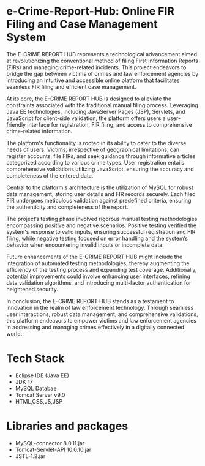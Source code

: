 # e-Crime-Report-Hub: Online FIR Filing and Case Management System
The E-CRIME REPORT HUB represents a technological advancement aimed at revolutionizing the conventional method of filing First Information Reports (FIRs) and managing crime-related incidents. This project endeavors to bridge the gap between victims of crimes and law enforcement agencies by introducing an intuitive and accessible online platform that facilitates seamless FIR filing and efficient case management.

At its core, the E-CRIME REPORT HUB is designed to alleviate the constraints associated with the traditional manual filing process. Leveraging Java EE technologies, including JavaServer Pages (JSP), Servlets, and JavaScript for client-side validation, the platform offers users a user-friendly interface for registration, FIR filing, and access to comprehensive crime-related information.

The platform's functionality is rooted in its ability to cater to the diverse needs of users. Victims, irrespective of geographical limitations, can register accounts, file FIRs, and seek guidance through informative articles categorized according to various crime types. User registration entails comprehensive validations utilizing JavaScript, ensuring the accuracy and completeness of the entered data.

Central to the platform's architecture is the utilization of MySQL for robust data management, storing user details and FIR records securely. Each filed FIR undergoes meticulous validation against predefined criteria, ensuring the authenticity and completeness of the report.

The project’s testing phase involved rigorous manual testing methodologies encompassing positive and negative scenarios. Positive testing verified the system's response to valid inputs, ensuring successful registration and FIR filing, while negative testing focused on error handling and the system’s behavior when encountering invalid inputs or incomplete data.

Future enhancements of the E-CRIME REPORT HUB might include the integration of automated testing methodologies, thereby augmenting the efficiency of the testing process and expanding test coverage. Additionally, potential improvements could involve enhancing user interfaces, refining data validation algorithms, and introducing multi-factor authentication for heightened security.

In conclusion, the E-CRIME REPORT HUB stands as a testament to innovation in the realm of law enforcement technology. Through seamless user interactions, robust data management, and comprehensive validations, this platform endeavors to empower victims and law enforcement agencies in addressing and managing crimes effectively in a digitally connected world.


# Tech Stack
* Eclipse IDE (Java EE)
* JDK 17
* MySQL Databae
* Tomcat Server v9.0
* HTML,CSS,JS,JSP

# Libraries and packages
* MySQL-connector 8.0.11.jar
* Tomcat-Servlet-API 10.0.10.jar
* JSTL-1.2.jar

